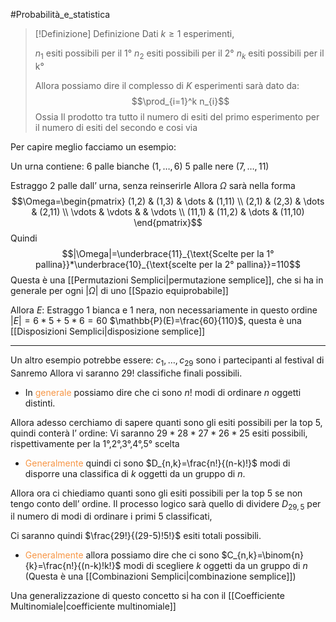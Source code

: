 #Probabilità_e_statistica 
>[!Definizione]  Definizione
>Dati $k\geq 1$ esperimenti,
>
>$n_{1}$ esiti possibili per il 1°
>$n_{2}$ esiti possibili per il 2°
>$n_{k}$ esiti possibili per il k°
>
>Allora possiamo dire il complesso di $K$ esperimenti sarà dato da:
>$$\prod_{i=1}^k n_{i}$$
>Ossia Il prodotto tra tutto il numero di esiti del primo esperimento per il numero di esiti del secondo e cosi via

Per capire meglio facciamo un esempio:

Un urna contiene:
$6$ palle bianche $(1,\dots,6)$
$5$ palle nere $(7,\dots,11)$

Estraggo 2 palle dall’ urna, senza reinserirle
Allora $\Omega$ sarà nella forma
$$\Omega=\begin{pmatrix}
(1,2) & (1,3) & \dots & (1,11) \\
(2,1) & (2,3) & \dots & (2,11) \\
\vdots & \vdots &  & \vdots \\
(11,1) & (11,2) & \dots & (11,10)
\end{pmatrix}$$
Quindi $$|\Omega|=\underbrace{11}_{\text{Scelte per la 1° pallina}}*\underbrace{10}_{\text{scelte per la 2° pallina}}=110$$
Questa è una [[Permutazioni Semplici|permutazione semplice]], che si ha in generale per ogni $|\Omega|$ di uno [[Spazio equiprobabile]]

Allora $E$: Estraggo 1 bianca e 1 nera, non necessariamente in questo ordine
$|E|=6*5+5*6=60$
$\mathbb{P}(E)=\frac{60}{110}$, questa è una [[Disposizioni Semplici|disposizione semplice]]

--- 
Un altro esempio potrebbe essere:
$c_{1},\dots,c_{29}$ sono i partecipanti al festival di Sanremo
Allora vi saranno $29!$ classifiche finali possibili.

- In <font color="#f79646">generale</font> possiamo dire che ci sono $n!$ modi di ordinare $n$ oggetti distinti.


Allora adesso cerchiamo di sapere quanti sono gli esiti possibili per la top 5, quindi conterà l’ ordine:
Vi saranno $29*28*27*26*25$ esiti possibili, rispettivamente per la 1°,2°,3°,4°,5° scelta

- <font color="#f79646">Generalmente</font> quindi ci sono $D_{n,k}=\frac{n!}{(n-k)!}$ modi di disporre una classifica di $k$ oggetti da un gruppo di $n$.


Allora ora ci chiediamo quanti sono gli esiti possibili per la top 5 se non tengo conto dell’ ordine.
Il processo logico sarà quello di dividere $D_{29,5}$ per il numero di modi di ordinare i primi 5 classificati,

Ci saranno quindi $\frac{29!}{(29-5)!5!}$ esiti totali possibili.

- <font color="#f79646">Generalmente</font> allora possiamo dire che ci sono $C_{n,k}=\binom{n}{k}=\frac{n!}{(n-k)!k!}$  modi di scegliere $k$ oggetti da un gruppo di $n$ (Questa è una [[Combinazioni Semplici|combinazione semplice]])

Una generalizzazione di questo concetto si ha con il [[Coefficiente Multinomiale|coefficiente multinomiale]]